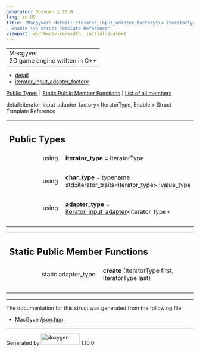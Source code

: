 ```yaml
---
generator: Doxygen 1.10.0
lang: en-US
title: "Macgyver: detail::iterator_input_adapter_factory\\< IteratorType,
  Enable \\> Struct Template Reference"
viewport: width=device-width, initial-scale=1
---
```


<div id="top">

<div id="titlearea">

<table data-cellspacing="0" data-cellpadding="0">
<colgroup>
<col style="width: 100%" />
</colgroup>
<tbody>
<tr id="projectrow" class="odd">
<td id="projectalign"><div id="projectname">
Macgyver
</div>
<div id="projectbrief">
2D game engine written in C++
</div></td>
</tr>
</tbody>
</table>

</div>

<div id="main-nav">

</div>

<div id="nav-path" class="navpath">

- <a href="namespacedetail.html" class="el">detail</a>
- <a href="structdetail_1_1iterator__input__adapter__factory.html"
  class="el">iterator_input_adapter_factory</a>

</div>

</div>

<div class="header">

<div class="summary">

[Public Types](#pub-types) \| [Static Public Member
Functions](#pub-static-methods) \| [List of all
members](structdetail_1_1iterator__input__adapter__factory-members.html)

</div>

<div class="headertitle">

<div class="title">

detail::iterator_input_adapter_factory\< IteratorType, Enable \> Struct
Template Reference

</div>

</div>

</div>

<div class="contents">

<table class="memberdecls">
<colgroup>
<col style="width: 50%" />
<col style="width: 50%" />
</colgroup>
<tbody>
<tr class="odd heading">
<td colspan="2"><h2 id="public-types" class="groupheader"><span
id="pub-types"></span> Public Types</h2></td>
</tr>
<tr id="r_aff4a60e1331148d070d53d57c51d63d2"
class="even memitem:aff4a60e1331148d070d53d57c51d63d2">
<td class="memItemLeft" style="text-align: right;"
data-valign="top"><span id="aff4a60e1331148d070d53d57c51d63d2"></span>
using </td>
<td class="memItemRight"
data-valign="bottom"><strong>iterator_type</strong> = IteratorType</td>
</tr>
<tr class="odd separator:aff4a60e1331148d070d53d57c51d63d2">
<td colspan="2" class="memSeparator"> </td>
</tr>
<tr id="r_a806ee312b5d2266adbdc1e351b1ba19b"
class="even memitem:a806ee312b5d2266adbdc1e351b1ba19b">
<td class="memItemLeft" style="text-align: right;"
data-valign="top"><span id="a806ee312b5d2266adbdc1e351b1ba19b"></span>
using </td>
<td class="memItemRight" data-valign="bottom"><strong>char_type</strong>
= typename std::iterator_traits&lt;iterator_type&gt;::value_type</td>
</tr>
<tr class="odd separator:a806ee312b5d2266adbdc1e351b1ba19b">
<td colspan="2" class="memSeparator"> </td>
</tr>
<tr id="r_a15284905759e09e61ea6c859eefc9d77"
class="even memitem:a15284905759e09e61ea6c859eefc9d77">
<td class="memItemLeft" style="text-align: right;"
data-valign="top"><span id="a15284905759e09e61ea6c859eefc9d77"></span>
using </td>
<td class="memItemRight"
data-valign="bottom"><strong>adapter_type</strong> = <a
href="classdetail_1_1iterator__input__adapter.html"
class="el">iterator_input_adapter</a>&lt;iterator_type&gt;</td>
</tr>
<tr class="odd separator:a15284905759e09e61ea6c859eefc9d77">
<td colspan="2" class="memSeparator"> </td>
</tr>
</tbody>
</table>

<table class="memberdecls">
<colgroup>
<col style="width: 50%" />
<col style="width: 50%" />
</colgroup>
<tbody>
<tr class="odd heading">
<td colspan="2"><h2 id="static-public-member-functions"
class="groupheader"><span id="pub-static-methods"></span> Static Public
Member Functions</h2></td>
</tr>
<tr id="r_ab221afbf8e8a7555d07f4bcf6af8ddf1"
class="even memitem:ab221afbf8e8a7555d07f4bcf6af8ddf1">
<td class="memItemLeft" style="text-align: right;"
data-valign="top"><span id="ab221afbf8e8a7555d07f4bcf6af8ddf1"></span>
static adapter_type </td>
<td class="memItemRight" data-valign="bottom"><strong>create</strong>
(IteratorType first, IteratorType last)</td>
</tr>
<tr class="odd separator:ab221afbf8e8a7555d07f4bcf6af8ddf1">
<td colspan="2" class="memSeparator"> </td>
</tr>
</tbody>
</table>

------------------------------------------------------------------------

The documentation for this struct was generated from the following file:

- MacGyver/<a href="json_8hpp_source.html" class="el">json.hpp</a>

</div>

------------------------------------------------------------------------

<span class="small">Generated
by [<img src="doxygen.svg" class="footer" width="104" height="31"
alt="doxygen" />](https://www.doxygen.org/index.html) 1.10.0</span>
